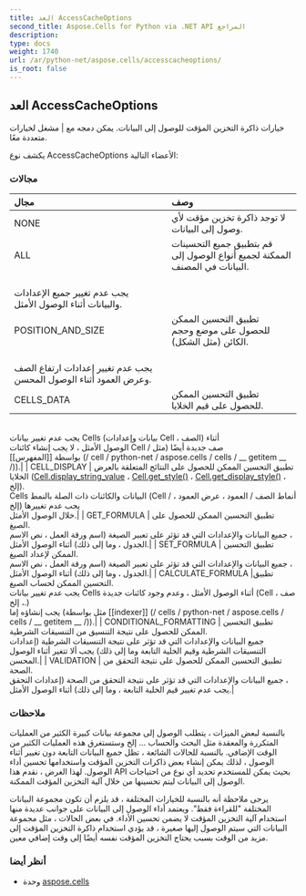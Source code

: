```yaml
---
title: العد AccessCacheOptions
second_title: Aspose.Cells for Python via .NET API المراجع
description:
type: docs
weight: 1740
url: /ar/python-net/aspose.cells/accesscacheoptions/
is_root: false
---
```

##  العد AccessCacheOptions
خيارات ذاكرة التخزين المؤقت للوصول إلى البيانات. يمكن دمجه مع | مشغل لخيارات متعددة معًا.



يكشف نوع AccessCacheOptions الأعضاء التالية:

###  مجالات
| مجال| وصف|
| :- | :- |
| NONE | لا توجد ذاكرة تخزين مؤقت لأي وصول إلى البيانات.|
| ALL | قم بتطبيق جميع التحسينات الممكنة لجميع أنواع الوصول إلى البيانات في المصنف.<br/> يجب عدم تغيير جميع الإعدادات والبيانات أثناء الوصول الأمثل.|
| POSITION_AND_SIZE | تطبيق التحسين الممكن للحصول على موضع وحجم الكائن (مثل الشكل).<br/>يجب عدم تغيير إعدادات ارتفاع الصف وعرض العمود أثناء الوصول المحسن.|
| CELLS_DATA | تطبيق التحسين الممكن للحصول على قيم الخلايا.<br/>يجب عدم تغيير بيانات Cells (بيانات وإعدادات Cell ، الصف) أثناء<br/>الوصول الأمثل ، لا يجب إنشاء كائنات Cell / صف جديدة أيضًا (مثل<br/> بواسطة [[المفهرس]] (/ cell / python-net / aspose.cells / cells / __ getitem __ /)).|
| CELL_DISPLAY | تطبيق التحسين الممكن للحصول على النتائج المتعلقة بالعرض<br/>الخلايا ([Cell.display_string_value](/cells/ar/python-net/aspose.cells/cell#display_string_value) ، [Cell.get_style()](/cells/ar/python-net/aspose.cells/cell/get_style) ، [Cell.get_display_style()](/cells/ar/python-net/aspose.cells/cell/get_display_style) ، إلخ).<br/>Cells البيانات والكائنات ذات الصلة بالنمط (Cell / أنماط الصف / العمود ، عرض العمود ، إلخ) يجب عدم تغييرها<br/> خلال الوصول الأمثل.|
| GET_FORMULA | تطبيق التحسين الممكن للحصول على الصيغ.<br/>جميع البيانات والإعدادات التي قد تؤثر على تعبير الصيغة (اسم ورقة العمل ، نص الاسم ،<br/> الجدول ، وما إلى ذلك) أثناء الوصول الأمثل.|
| SET_FORMULA | تطبيق التحسين الممكن لإعداد الصيغ.<br/>جميع البيانات والإعدادات التي قد تؤثر على تعبير الصيغة (اسم ورقة العمل ، نص الاسم ،<br/> الجدول ، وما إلى ذلك) أثناء الوصول الأمثل.|
| CALCULATE_FORMULA |تطبيق التحسين الممكن لحساب الصيغ.<br/>يجب عدم تغيير بيانات Cells أثناء الوصول الأمثل ، وعدم وجود كائنات جديدة (Cell ، صف ، إلخ.)<br/> يجب إنشاؤه إما (مثل بواسطة [[indexer]] (/ cells / python-net / aspose.cells / cells / __ getitem __ /)).|
| CONDITIONAL_FORMATTING | تطبيق التحسين الممكن للحصول على نتيجة التنسيق من التنسيقات الشرطية.<br/>جميع البيانات والإعدادات التي قد تؤثر على نتيجة التنسيقات الشرطية (إعدادات<br/> التنسيقات الشرطية وقيم الخلية التابعة وما إلى ذلك) يجب ألا تتغير أثناء الوصول المحسن.|
| VALIDATION | تطبيق التحسين الممكن للحصول على نتيجة التحقق من الصحة.<br/>جميع البيانات والإعدادات التي قد تؤثر على نتيجة التحقق من الصحة (إعدادات التحقق ،<br/> يجب عدم تغيير قيم الخلية التابعة ، وما إلى ذلك) أثناء الوصول الأمثل.|



###  ملاحظات

بالنسبة لبعض الميزات ، يتطلب الوصول إلى مجموعة بيانات كبيرة الكثير من العمليات المتكررة والمعقدة
مثل البحث والحساب ... إلخ وستستغرق هذه العمليات الكثير من الوقت الإضافي.
بالنسبة للحالات الشائعة ، تظل جميع البيانات التابعة دون تغيير أثناء الوصول ، لذلك يمكن إنشاء بعض ذاكرات التخزين المؤقت واستخدامها
تحسين أداء الوصول.
لهذا الغرض ، نقدم هذا API بحيث يمكن للمستخدم تحديد أي نوع من احتياجات الوصول إلى البيانات
ليتم تحسينها من خلال آلية التخزين المؤقت الممكنة.


يرجى ملاحظة أنه بالنسبة للخيارات المختلفة ، قد يلزم أن تكون مجموعة البيانات المختلفة "للقراءة فقط".
ويعتمد أداء الوصول إلى البيانات على جوانب عديدة منها استخدام آلية التخزين المؤقت
لا يضمن تحسين الأداء. في بعض الحالات ،
مثل مجموعة البيانات التي سيتم الوصول إليها صغيرة ، قد يؤدي استخدام ذاكرة التخزين المؤقت إلى مزيد من الوقت بسبب
يحتاج التخزين المؤقت نفسه أيضًا إلى وقت إضافي معين.

###  أنظر أيضا
* وحدة [aspose.cells](..)
